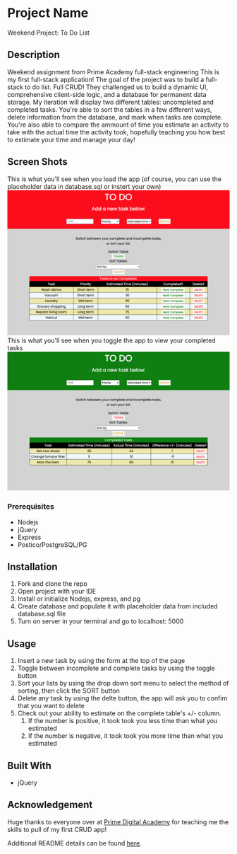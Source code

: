 # Project Name

Weekend Project: To Do List

## Description

Weekend assignment from Prime Academy full-stack engineering This is my first full-stack application! The goal of the project was to build a full-stack to do list. Full CRUD! They challenged us to build a dynamic UI, comprehensive client-side logic, and a database for permanent data storage. My iteration will display two different tables: uncompleted and completed tasks. You're able to sort the tables in a few different ways, delete information from the database, and mark when tasks are complete. You're also able to compare the ammount of time you estimate an activity to take with the actual time the activity took, hopefully teaching you how best to estimate your time and manage your day!

## Screen Shots

This is what you'll see when you load the app (of course, you can use the placeholder data in database.sql or instert your own)
![To Do](/screenshots/red.png)
This is what you'll see when you toggle the app to view your completed tasks
![Complete](/screenshots/green.png)

### Prerequisites
* Nodejs
* jQuery
* Express
* Postico/PostgreSQL/PG

## Installation

1. Fork and clone the repo
1. Open project with your IDE
1. Install or initialize Nodejs, express, and pg
1. Create database and populate it with placeholder data from included database.sql file
1. Turn on server in your terminal and go to localhost: 5000

## Usage
1. Insert a new task by using the form at the top of the page
1. Toggle between incomplete and complete tasks by using the toggle button
1. Sort your lists by using the drop down sort menu to select the method of sorting, then click the SORT button
1. Delete any task by using the delte button, the app will ask you to confim that you want to delete
1. Check out your ability to estimate on the complete table's +/- column.
    1. If the number is positive, it took took you less time than what you estimated
    1. If the number is negative, it took took you more time than what you estimated

## Built With
* jQuery

## Acknowledgement
Huge thanks to everyone over at [Prime Digital Academy](https://primeacademy.io/) for teaching me the skills to pull of my first CRUD app!


Additional README details can be found [here](https://github.com/PrimeAcademy/readme-template/blob/master/README.md).
